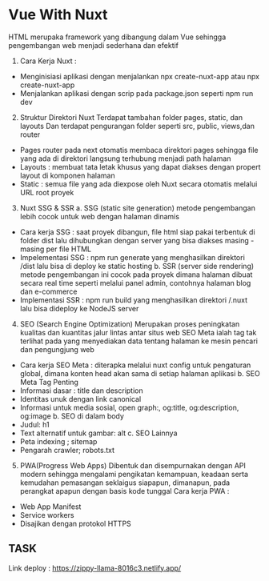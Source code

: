 # Vue With Nuxt
HTML merupaka framework yang dibangung dalam Vue sehingga pengembangan web menjadi sederhana dan efektif

1. Cara Kerja Nuxt :
- Menginisiasi aplikasi dengan menjalankan 
npx create-nuxt-app <nama-proyek> atau npx create-nuxt-app
- Menjalankan aplikasi dengan scrip pada package.json seperti npm run dev

2. Struktur Direktori Nuxt
Terdapat tambahan folder pages, static, dan layouts
Dan terdapat pengurangan folder seperti src, public, views,dan router
- Pages
router pada next otomatis membaca direktori pages sehingga file yang ada di direktori langsung terhubung menjadi path halaman
- Layouts : membuat tata letak khusus yang dapat diakses dengan propert layout di komponen halaman
- Static : semua file yang ada diexpose oleh Nuxt secara otomatis melalui URL root proyek

3. Nuxt SSG & SSR
a. SSG (static site generation) metode pengembangan lebih cocok untuk web dengan halaman dinamis
- Cara kerja SSG : saat proyek dibangun, file html siap pakai terbentuk di folder dist lalu dihubungkan dengan
server yang bisa diakses masing - masing per file HTML
- Impelementasi SSG : npm run generate yang menghasilkan direktori /dist lalu bisa di deploy ke static hosting
b. SSR (server side rendering) metode pengembangan ini cocok pada proyek dimana halaman dibuat secara real time seperti melalui panel admin, contohnya halaman blog dan e-commerce
- Implementasi SSR : npm run build yang menghasilkan direktori /.nuxt lalu bisa dideploy ke NodeJS server

4. SEO (Search Engine Optimization)
Merupakan proses peningkatan kualitas dan kuantitas jalur lintas antar situs web
SEO Meta ialah tag tak terlihat pada <head> yang menyediakan data tentang halaman ke mesin pencari dan pengungjung web
- Cara kerja SEO Meta : diterapka melalui nuxt config untuk pengaturan global, dimana
konten head akan sama di setiap halaman aplikasi
b. SEO Meta Tag Penting
- Informasi dasar : title dan description
- Identitas unuk dengan link canonical
- Informasi untuk media sosial, open graph:, og:title, og:description, og:image
b. SEO di dalam body
- Judul: h1
- Text alternatif untuk gambar: alt
c. SEO Lainnya
- Peta indexing ; sitemap
- Pengarah crawler; robots.txt

5. PWA(Progress Web Apps)
Dibentuk dan disempurnakan dengan API modern sehingga mengalami pengikatan kemampuan, keadaan serta kemudahan pemasangan seklaigus siapapun, dimanapun, pada perangkat apapun dengan basis kode tunggal
Cara kerja PWA :
- Web App Manifest
- Service workers
- Disajikan dengan protokol HTTPS
  
## TASK
  
  Link deploy : https://zippy-llama-8016c3.netlify.app/
